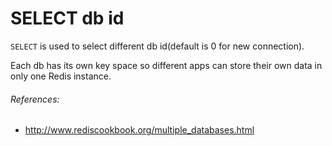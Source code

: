 
# SELECT db id

`SELECT` is used to select different db id(default is 0 for new connection).  

Each db has its own key space so different apps can store their own data in only one Redis instance.  

###### References:  
* <http://www.rediscookbook.org/multiple_databases.html>